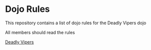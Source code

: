 Dojo Rules
==========
This repository contains a list of dojo rules for the Deadly Vipers dojo


All members should read the rules

[Deadly Vipers](https://github.com/deadlyvipers)